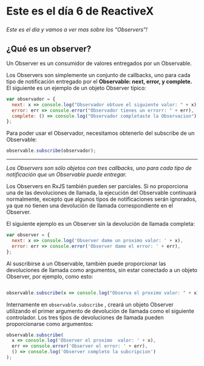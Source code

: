 # Este es el día 6 de ReactiveX

###

_Este es el día y vamos a ver mas sobre los “Observers”!_

## ¿Qué es un observer?

Un Observer es un consumidor de valores entregados por un Observable.

Los Observers son simplemente un conjunto de callbacks, uno para cada tipo de notificación entregado por el **Observable: next, error, y complete.** El siguiente es un ejemplo de un objeto Observer típico:

```js
var observador = {
  next: x => console.log("Observador obtuve el siguiente valor: " + x),
  error: err => console.error("Observador tienes un errorr: " + err),
  complete: () => console.log("Observador completaste la Observacion")
};
```
Para poder usar el Observador, necesitamos obtenerlo del subscribe de un Observable:

```js 
observable.subscribe(observador);
```
****
*Los Observers son sólo objetos con tres callbacks, uno para cada tipo de notificación que un Observable puede entregar.*

Los Observers en RxJS también pueden ser parciales. Si no proporciona una de las devoluciones de llamada, la ejecución del Observable continuará normalmente, excepto que algunos tipos de notificaciones serán ignorados, ya que no tienen una devolución de llamada correspondiente en el Observer.

El siguiente ejemplo es un Observer sin la devolución de llamada completa:

```js
var observer = {
  next: x => console.log('Observer dame un proximo valor: ' + x),
  error: err => console.error('Observer dame el error: ' + err),
};

```
Al suscribirse a un Observable, también puede proporcionar las devoluciones de llamada como argumentos, sin estar conectado a un objeto Observer, por ejemplo, como esto:

```js

observable.subscribe(x => console.log("Observa el proximo valor: " + x));

```

Internamente en ```observable.subscribe``` , creará un objeto Observer utilizando el primer argumento de devolución de llamada como el siguiente controlador. Los tres tipos de devoluciones de llamada pueden proporcionarse como argumentos:

```js
observable.subscribe(
  x => console.log('Observer el proximo  valor: ' + x),
  err => console.error('Observer el error: ' + err),
  () => console.log('Observer completo la subcripcion')
);
```
